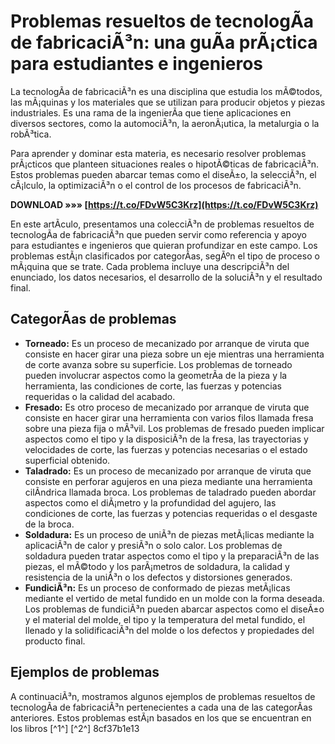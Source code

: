 
 
# Problemas resueltos de tecnologÃ­a de fabricaciÃ³n: una guÃ­a prÃ¡ctica para estudiantes e ingenieros
 
La tecnologÃ­a de fabricaciÃ³n es una disciplina que estudia los mÃ©todos, las mÃ¡quinas y los materiales que se utilizan para producir objetos y piezas industriales. Es una rama de la ingenierÃ­a que tiene aplicaciones en diversos sectores, como la automociÃ³n, la aeronÃ¡utica, la metalurgia o la robÃ³tica.
 
Para aprender y dominar esta materia, es necesario resolver problemas prÃ¡cticos que planteen situaciones reales o hipotÃ©ticas de fabricaciÃ³n. Estos problemas pueden abarcar temas como el diseÃ±o, la selecciÃ³n, el cÃ¡lculo, la optimizaciÃ³n o el control de los procesos de fabricaciÃ³n.
 
**DOWNLOAD »»» [https://t.co/FDvW5C3Krz](https://t.co/FDvW5C3Krz)**


 
En este artÃ­culo, presentamos una colecciÃ³n de problemas resueltos de tecnologÃ­a de fabricaciÃ³n que pueden servir como referencia y apoyo para estudiantes e ingenieros que quieran profundizar en este campo. Los problemas estÃ¡n clasificados por categorÃ­as, segÃºn el tipo de proceso o mÃ¡quina que se trate. Cada problema incluye una descripciÃ³n del enunciado, los datos necesarios, el desarrollo de la soluciÃ³n y el resultado final.
 
## CategorÃ­as de problemas
 
- **Torneado:** Es un proceso de mecanizado por arranque de viruta que consiste en hacer girar una pieza sobre un eje mientras una herramienta de corte avanza sobre su superficie. Los problemas de torneado pueden involucrar aspectos como la geometrÃ­a de la pieza y la herramienta, las condiciones de corte, las fuerzas y potencias requeridas o la calidad del acabado.
- **Fresado:** Es otro proceso de mecanizado por arranque de viruta que consiste en hacer girar una herramienta con varios filos llamada fresa sobre una pieza fija o mÃ³vil. Los problemas de fresado pueden implicar aspectos como el tipo y la disposiciÃ³n de la fresa, las trayectorias y velocidades de corte, las fuerzas y potencias necesarias o el estado superficial obtenido.
- **Taladrado:** Es un proceso de mecanizado por arranque de viruta que consiste en perforar agujeros en una pieza mediante una herramienta cilÃ­ndrica llamada broca. Los problemas de taladrado pueden abordar aspectos como el diÃ¡metro y la profundidad del agujero, las condiciones de corte, las fuerzas y potencias requeridas o el desgaste de la broca.
- **Soldadura:** Es un proceso de uniÃ³n de piezas metÃ¡licas mediante la aplicaciÃ³n de calor y presiÃ³n o solo calor. Los problemas de soldadura pueden tratar aspectos como el tipo y la preparaciÃ³n de las piezas, el mÃ©todo y los parÃ¡metros de soldadura, la calidad y resistencia de la uniÃ³n o los defectos y distorsiones generados.
- **FundiciÃ³n:** Es un proceso de conformado de piezas metÃ¡licas mediante el vertido de metal fundido en un molde con la forma deseada. Los problemas de fundiciÃ³n pueden abarcar aspectos como el diseÃ±o y el material del molde, el tipo y la temperatura del metal fundido, el llenado y la solidificaciÃ³n del molde o los defectos y propiedades del producto final.

## Ejemplos de problemas
 
A continuaciÃ³n, mostramos algunos ejemplos de problemas resueltos de tecnologÃ­a de fabricaciÃ³n pertenecientes a cada una de las categorÃ­as anteriores. Estos problemas estÃ¡n basados en los que se encuentran en los libros [^1^] [^2^]
 8cf37b1e13
 
